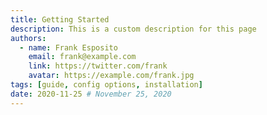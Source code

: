 ```yaml
---
title: Getting Started
description: This is a custom description for this page
authors:
  - name: Frank Esposito
    email: frank@example.com
    link: https://twitter.com/frank
    avatar: https://example.com/frank.jpg
tags: [guide, config options, installation]
date: 2020-11-25 # November 25, 2020
---
```

